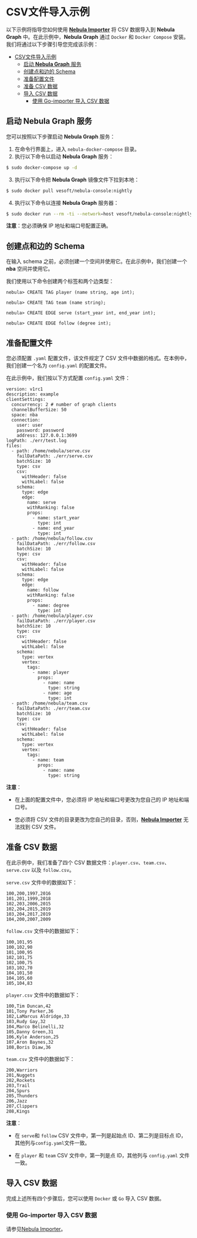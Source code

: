 # CSV文件导入示例

以下示例将指导您如何使用 [**Nebula Importer**](https://github.com/vesoft-inc/nebula-importer) 将 CSV 数据导入到 **Nebula Graph** 中。在此示例中，**Nebula Graph** 通过 `Docker` 和 `Docker Compose` 安装。我们将通过以下步骤引导您完成该示例：

- [CSV文件导入示例](#csv文件导入示例)
  - [启动 **Nebula Graph** 服务](#启动-nebula-graph-服务)
  - [创建点和边的 Schema](#创建点和边的-schema)
  - [准备配置文件](#准备配置文件)
  - [准备 CSV 数据](#准备-csv-数据)
  - [导入 CSV 数据](#导入-csv-数据)
    - [使用 Go-importer 导入 CSV 数据](#使用-go-importer-导入-csv-数据)

## 启动 **Nebula Graph** 服务

您可以按照以下步骤启动 **Nebula Graph** 服务：

1. 在命令行界面上，进入 `nebula-docker-compose` 目录。
2. 执行以下命令以启动 **Nebula Graph** 服务：

```bash
$ sudo docker-compose up -d
```

3. 执行以下命令把 **Nebula Graph** 镜像文件下拉到本地：

```bash
$ sudo docker pull vesoft/nebula-console:nightly
```

4. 执行以下命令以连接 **Nebula Graph** 服务器：

```bash
$ sudo docker run --rm -ti --network=host vesoft/nebula-console:nightly --addr=127.0.0.1 --port=3699
```

**注意**：您必须确保 IP 地址和端口号配置正确。

## 创建点和边的 Schema

在输入 schema 之前，必须创建一个空间并使用它。在此示例中，我们创建一个 **nba** 空间并使用它。

我们使用以下命令创建两个标签和两个边类型：

```ngql
nebula> CREATE TAG player (name string, age int);

nebula> CREATE TAG team (name string);

nebula> CREATE EDGE serve (start_year int, end_year int);

nebula> CREATE EDGE follow (degree int);
```

## 准备配置文件

您必须配置 `.yaml` 配置文件，该文件规定了 CSV 文件中数据的格式。在本例中，我们创建一个名为 `config.yaml` 的配置文件。

在此示例中，我们按以下方式配置 `config.yaml` 文件：

```ngql
version: v1rc1
description: example
clientSettings:
  concurrency: 2 # number of graph clients
  channelBufferSize: 50
  space: nba
  connection:
    user: user
    password: password
    address: 127.0.0.1:3699
logPath: ./err/test.log
files:
  - path: /home/nebula/serve.csv
    failDataPath: ./err/serve.csv
    batchSize: 10
    type: csv
    csv:
      withHeader: false
      withLabel: false
    schema:
      type: edge
      edge:
        name: serve
        withRanking: false
        props:
          - name: start_year
            type: int
          - name: end_year
            type: int
  - path: /home/nebula/follow.csv
    failDataPath: ./err/follow.csv
    batchSize: 10
    type: csv
    csv:
      withHeader: false
      withLabel: false
    schema:
      type: edge
      edge:
        name: follow
        withRanking: false
        props:
          - name: degree
            type: int
  - path: /home/nebula/player.csv
    failDataPath: ./err/player.csv
    batchSize: 10
    type: csv
    csv:
      withHeader: false
      withLabel: false
    schema:
      type: vertex
      vertex:
        tags:
          - name: player
            props:
              - name: name
                type: string
              - name: age
                type: int
  - path: /home/nebula/team.csv
    failDataPath: ./err/team.csv
    batchSize: 10
    type: csv
    csv:
      withHeader: false
      withLabel: false
    schema:
      type: vertex
      vertex:
        tags:
          - name: team
            props:
              - name: name
                type: string

```

**注意**：

* 在上面的配置文件中，您必须将 IP 地址和端口号更改为您自己的 IP 地址和端口号。

* 您必须将 CSV 文件的目录更改为您自己的目录，否则，[**Nebula Importer**](https://github.com/vesoft-inc/nebula-importer) 无法找到 CSV 文件。

## 准备 CSV 数据

在此示例中，我们准备了四个 CSV 数据文件：`player.csv`、`team.csv`、`serve.csv` 以及 `follow.csv`。

`serve.csv` 文件中的数据如下：

```csv
100,200,1997,2016
101,201,1999,2018
102,203,2006,2015
102,204,2015,2019
103,204,2017,2019
104,200,2007,2009
```

`follow.csv` 文件中的数据如下：

```csv
100,101,95
100,102,90
101,100,95
102,101,75
102,100,75
103,102,70
104,101,50
104,105,60
105,104,83
```

`player.csv` 文件中的数据如下：

```csv
100,Tim Duncan,42
101,Tony Parker,36
102,LaMarcus Aldridge,33
103,Rudy Gay,32
104,Marco Belinelli,32
105,Danny Green,31
106,Kyle Anderson,25
107,Aron Baynes,32
108,Boris Diaw,36
```

`team.csv` 文件中的数据如下：

```csv
200,Warriors
201,Nuggets
202,Rockets
203,Trail
204,Spurs
205,Thunders
206,Jazz
207,Clippers
208,Kings
```

**注意**：

* 在 `serve`和 `follow` CSV 文件中，第一列是起始点 ID、第二列是目标点 ID，其他列与`config.yaml`文件一致。

* 在 `player` 和 `team` CSV 文件中，第一列是点 ID，其他列与 `config.yaml` 文件一致。

## 导入 CSV 数据

完成上述所有四个步骤后，您可以使用 `Docker` 或 `Go` 导入 CSV 数据。

### 使用 Go-importer 导入 CSV 数据

请参见[Nebula Importer](https://github.com/vesoft-inc/nebula-importer/blob/v1/README_zh-CN.md)。
